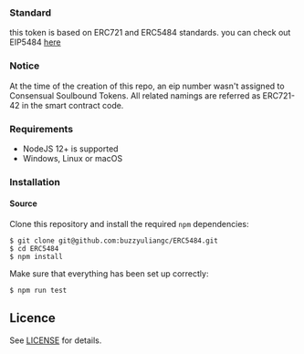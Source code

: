### Standard

this token is based on ERC721 and ERC5484 standards. 
you can check out EIP5484 [here](https://eips.ethereum.org/EIPS/eip-5484)

### Notice

At the time of the creation of this repo, an eip number wasn't assigned to Consensual Soulbound Tokens. All related namings are referred as ERC721-42 in the smart contract code.

### Requirements

- NodeJS 12+ is supported
- Windows, Linux or macOS


### Installation


#### Source


Clone this repository and install the required `npm` dependencies:

```
$ git clone git@github.com:buzzyuliangc/ERC5484.git
$ cd ERC5484
$ npm install
```

Make sure that everything has been set up correctly:

```
$ npm run test
```

## Licence

See [LICENSE](./LICENSE) for details.
